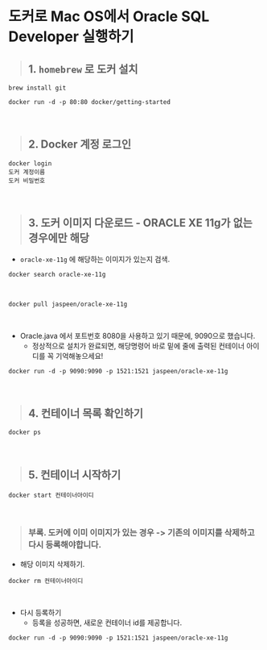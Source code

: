 # 도커로 Mac OS에서 Oracle SQL Developer 실행하기

> ## 1. `homebrew` 로 도커 설치

```shell
brew install git

docker run -d -p 80:80 docker/getting-started
```


<br>

> ## 2. Docker 계정 로그인

```shell
docker login
도커 계정이름
도커 비밀번호
```

<br>

> ## 3. 도커 이미지 다운로드 - ORACLE XE 11g가 없는 경우에만 해당

- `oracle-xe-11g` 에 해당하는 이미지가 있는지 검색.

```shell
docker search oracle-xe-11g
```

<br>

```shell
docker pull jaspeen/oracle-xe-11g
```

<br>

- Oracle.java 에서 포트번호 8080을 사용하고 있기 때문에, 9090으로 했습니다.
  - 정상적으로 설치가 완료되면, 해당명령어 바로 밑에 줄에 출력된 컨테이너 아이디를 꼭 기억해놓으세요!

```shell
docker run -d -p 9090:9090 -p 1521:1521 jaspeen/oracle-xe-11g
```

<br>

> ## 4. 컨테이너 목록 확인하기

```shell
docker ps
```

<br>

> ## 5. 컨테이너 시작하기

```shell
docker start 컨테이너아이디
```


<br>

> ### 부록. 도커에 이미 이미지가 있는 경우 -> 기존의 이미지를 삭제하고 다시 등록해야합니다.

- 해당 이미지 삭제하기.

```shell
docker rm 컨테이너아이디
```

<br>

- 다시 등록하기
  - 등록을 성공하면, 새로운 컨테이너 id를 제공합니다.

```shell
docker run -d -p 9090:9090 -p 1521:1521 jaspeen/oracle-xe-11g
```

<br>
